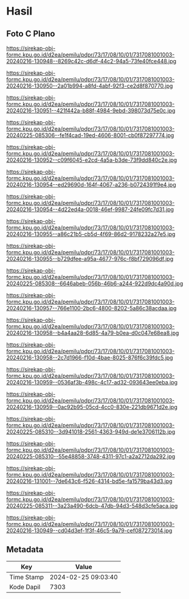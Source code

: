 # Hasil

## Foto C Plano

https://sirekap-obj-formc.kpu.go.id/d2ea/pemilu/pdpr/73/17/08/10/01/7317081001003-20240216-130948--8269c42c-d6df-44c2-94a5-73fe40fce448.jpg

https://sirekap-obj-formc.kpu.go.id/d2ea/pemilu/pdpr/73/17/08/10/01/7317081001003-20240216-130950--2a01b994-a8fd-4abf-92f3-ce2d8f870770.jpg

https://sirekap-obj-formc.kpu.go.id/d2ea/pemilu/pdpr/73/17/08/10/01/7317081001003-20240216-130951--421f442a-b88f-4984-9ebd-398073d75e0c.jpg

https://sirekap-obj-formc.kpu.go.id/d2ea/pemilu/pdpr/73/17/08/10/01/7317081001003-20240225-085306--fe1f4cad-19ed-4606-8001-cb0f87297774.jpg

https://sirekap-obj-formc.kpu.go.id/d2ea/pemilu/pdpr/73/17/08/10/01/7317081001003-20240216-130952--c09f6045-e2cd-4a5a-b3de-73f9dd840c2e.jpg

https://sirekap-obj-formc.kpu.go.id/d2ea/pemilu/pdpr/73/17/08/10/01/7317081001003-20240216-130954--ed29690d-164f-4067-a236-b0724391f9e4.jpg

https://sirekap-obj-formc.kpu.go.id/d2ea/pemilu/pdpr/73/17/08/10/01/7317081001003-20240216-130954--4d22ed4a-0018-46ef-9987-24fe09fc7d31.jpg

https://sirekap-obj-formc.kpu.go.id/d2ea/pemilu/pdpr/73/17/08/10/01/7317081001003-20240216-130955--a86c21b5-cb5d-4f69-86d2-9178232a27e5.jpg

https://sirekap-obj-formc.kpu.go.id/d2ea/pemilu/pdpr/73/17/08/10/01/7317081001003-20240216-130955--b729dfee-a95a-4677-976c-f8bf729096df.jpg

https://sirekap-obj-formc.kpu.go.id/d2ea/pemilu/pdpr/73/17/08/10/01/7317081001003-20240225-085308--6646abeb-056b-46b6-a244-922d9dc4a90d.jpg

https://sirekap-obj-formc.kpu.go.id/d2ea/pemilu/pdpr/73/17/08/10/01/7317081001003-20240216-130957--766e1100-2bc6-4800-8202-5a86c38acdaa.jpg

https://sirekap-obj-formc.kpu.go.id/d2ea/pemilu/pdpr/73/17/08/10/01/7317081001003-20240216-130958--b4a4aa28-6d85-4a79-b0ea-d0c047e68ea8.jpg

https://sirekap-obj-formc.kpu.go.id/d2ea/pemilu/pdpr/73/17/08/10/01/7317081001003-20240216-130958--2c7d1966-f10d-4bae-8025-876f6c39fdc5.jpg

https://sirekap-obj-formc.kpu.go.id/d2ea/pemilu/pdpr/73/17/08/10/01/7317081001003-20240216-130959--0536af3b-498c-4c17-ad32-093643ee0eba.jpg

https://sirekap-obj-formc.kpu.go.id/d2ea/pemilu/pdpr/73/17/08/10/01/7317081001003-20240216-130959--0ac92b95-05cd-4cc0-830e-221db9671d2e.jpg

https://sirekap-obj-formc.kpu.go.id/d2ea/pemilu/pdpr/73/17/08/10/01/7317081001003-20240225-085310--3d941018-2561-4363-949d-de1e3706112b.jpg

https://sirekap-obj-formc.kpu.go.id/d2ea/pemilu/pdpr/73/17/08/10/01/7317081001003-20240225-085310--55e48858-3748-4311-97c1-a2a2712da292.jpg

https://sirekap-obj-formc.kpu.go.id/d2ea/pemilu/pdpr/73/17/08/10/01/7317081001003-20240216-131001--7de643c6-f526-4314-bd5e-fa1579ba43d3.jpg

https://sirekap-obj-formc.kpu.go.id/d2ea/pemilu/pdpr/73/17/08/10/01/7317081001003-20240225-085311--3a23a490-6dcb-47db-94d3-548d3cfe5aca.jpg

https://sirekap-obj-formc.kpu.go.id/d2ea/pemilu/pdpr/73/17/08/10/01/7317081001003-20240216-130949--cd04d3ef-1f3f-46c5-9a79-cef087273014.jpg


## Metadata

| Key        | Value               |
| ---------- | ------------------- |
| Time Stamp | 2024-02-25 09:03:40 |
| Kode Dapil | 7303                |



